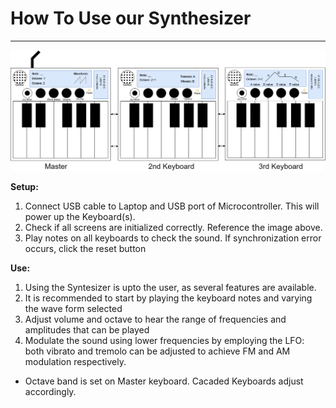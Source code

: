 # How To Use our Synthesizer
---

![Syntheizer Setup](Synthsetup.drawio.png)


**Setup:**

1. Connect USB cable to Laptop and USB port of Microcontroller. This will power up the Keyboard(s).
2. Check if all screens are initialized correctly. Reference the image above.
3. Play notes on all keyboards to check the sound. If synchronization error occurs, click the reset button

**Use:**

1. Using the Syntesizer is upto the user, as several features are available.
2. It is recommended to start by playing the keyboard notes and varying the wave form selected
3. Adjust volume and octave to hear the range of frequencies and amplitudes that can be played
4. Modulate the sound using lower frequencies by employing the LFO: both vibrato and tremolo can be adjusted to achieve FM and AM modulation respectively. 

* Octave band is set on Master keyboard. Cacaded Keyboards adjust accordingly. 
